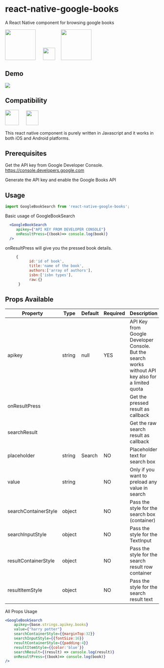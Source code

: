 # react-native-google-books
A React Native component for browsing google books

<img src="https://cdn.worldvectorlogo.com/logos/google-play-books.svg" data-canonical-src="https://cdn.worldvectorlogo.com/logos/google-play-books.svg" width="100" height="100" />    &nbsp;&nbsp;&nbsp;&nbsp;     <img src="http://pngimg.com/uploads/plus/plus_PNG110.png" data-canonical-src="http://pngimg.com/uploads/plus/plus_PNG110.png" width="40" height="40" />&nbsp;&nbsp;&nbsp;&nbsp; <img src="https://cdn.worldvectorlogo.com/logos/react.svg" data-canonical-src="https://cdn.worldvectorlogo.com/logos/react.svg" width="100" height="100" />

## Demo

![](https://github.com/anooj1483/react-native-google-books/blob/master/screenshots/demo.gif)

## Compatibility

<img src="http://pngimg.com/uploads/android_logo/android_logo_PNG9.png" data-canonical-src="http://pngimg.com/uploads/android_logo/android_logo_PNG9.png" width="45" height="50" />    &nbsp;&nbsp;&nbsp;&nbsp;     <img src="http://pngimg.com/uploads/apple_logo/apple_logo_PNG19682.png" data-canonical-src="http://pngimg.com/uploads/apple_logo/apple_logo_PNG19682.png" width="40" height="48" />

This react native component is purely written in Javascript and it works in both iOS and Android platforms.


## Prerequisites

Get the API key from Google Developer Console.
https://console.developers.google.com

Generate the API key and enable the Google Books API


## Usage

```js
import GoogleBookSearch from 'react-native-google-books';
```

Basic usage of GoogleBookSearch

```jsx
  <GoogleBookSearch
     apikey={"API KEY FROM DEVELOPER CONSOLE"}
     onResultPress={(book)=> console.log(book)}
  />
```
onResultPress will give you the pressed book details.

```js
     {
           id:'id of book',
           title:'name of the book',
           authors:['array of authors'],
           isbn:['isbn types'],
           raw:{}
      }
```



## Props Available


| Property      | Type           |   Default  | Required | Description  |
|---------------|----------------|------------|----------|---------------|
| apikey       |   string      |  null     |    YES      | API Key from Google Developer Console. But the search works without API key also for a limited quota|
| onResultPress       |         |       |          | Get the pressed result as callback|
| searchResult       |         |       |          | Get the raw search result as callback|
| placeholder         |   string         |  Search   |NO| Placeholder text for search box|
| value      |   string       |     | NO |Only if you want to preload any value in search |
| searchContainerStyle     |   object       |  | NO| Pass the style for the search box (container)|
| searchInputStyle     |   object       |  | NO| Pass the style for the TextInput |
| resultContainerStyle     |   object       |  | NO| Pass the style for the search result row container |
| resultItemStyle     |   object       |  | NO| Pass the style for the search result text |


All Props Usage

```jsx
<GoogleBookSearch                    
    apikey={base.strings.apikey.books}
    value={"harry potter"}
    searchContainerStyle={{marginTop:32}}
    searchInputStyle={{fontSize:16}}
    resultContainerStyle={{padding:4}}
    resultItemStyle={{color:'blue'}}
    searchResult={(result) => console.log(result)}                    
    onResultPress={(book)=> console.log(book)} 
/>
```
